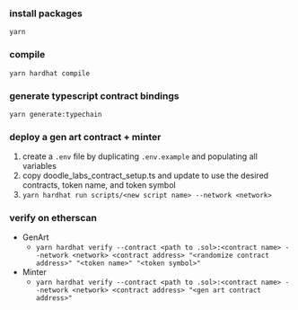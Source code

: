 

### install packages
`yarn`

### compile
`yarn hardhat compile`

### generate typescript contract bindings
`yarn generate:typechain`

### deploy a gen art contract + minter

1. create a `.env` file by duplicating `.env.example` and populating all variables
2. copy doodle_labs_contract_setup.ts and update to use the desired contracts, token name, and token symbol
3. `yarn hardhat run scripts/<new script name> --network <network>`

### verify on etherscan
- GenArt
  - `yarn hardhat verify --contract <path to .sol>:<contract name> --network <network> <contract address> "<randomize contract address>" "<token name>" "<token symbol>"`
- Minter
  - `yarn hardhat verify --contract <path to .sol>:<contract name> --network <network> <contract address> "<gen art contract address>"`
